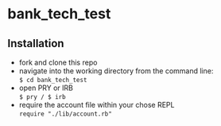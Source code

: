 # bank_tech_test

Installation
------------

- fork and clone this repo
- navigate into the working directory from the command line:<br/>`$ cd bank_tech_test`
- open PRY or IRB<br/>`$ pry / $ irb`
- require the account file within your chose REPL<br/> `require "./lib/account.rb"`
